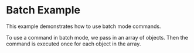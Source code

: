 # Batch Example

This example demonstrates how to use batch mode commands.
  
To use a command in batch mode, we pass in an array of objects. Then the command is executed once for each object in the array.